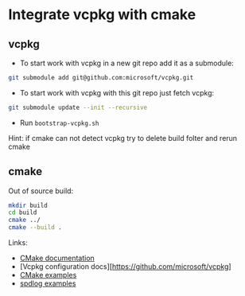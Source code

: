 # Integrate vcpkg with cmake

## vcpkg

* To start work with vcpkg in a new git repo add it as a submodule:
```sh
git submodule add git@github.com:microsoft/vcpkg.git
```
* To start work with vcpkg with this git repo just fetch vcpkg:
```sh
git submodule update --init --recursive
```
* Run ``bootstrap-vcpkg.sh``

Hint: if cmake can not detect vcpkg try to delete build folter and rerun cmake

## cmake

Out of source build:
```sh
mkdir build
cd build
cmake ../
cmake --build .
```

Links:
* [CMake documentation](https://cmake.org/cmake/help/latest/index.html)
* [Vcpkg configuration docs][https://github.com/microsoft/vcpkg]
* [CMake examples](https://github.com/ttroy50/cmake-examples)
* [spdlog examples](https://github.com/gabime/spdlog)